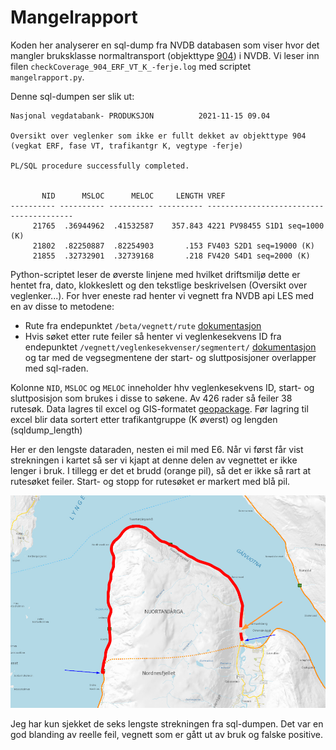 # Mangelrapport 

Koden her analyserer en sql-dump fra NVDB databasen som viser hvor det mangler bruksklasse normaltransport (objekttype [904](https://datakatalogen.vegdata.no/904-Bruksklasse,%20normaltransport)) i NVDB. Vi leser inn filen `checkCoverage_904_ERF_VT_K_-ferje.log` med scriptet `mangelrapport.py`. 

Denne sql-dumpen ser slik ut: 

```
Nasjonal vegdatabank- PRODUKSJON          2021-11-15 09.04

Oversikt over veglenker som ikke er fullt dekket av objekttype 904 (vegkat ERF, fase VT, trafikantgr K, vegtype -ferje)

PL/SQL procedure successfully completed.


       NID      MSLOC      MELOC     LENGTH VREF
---------- ---------- ---------- ---------- ----------------------------------------
     21765  .36944962  .41532587    357.843 4221 PV98455 S1D1 seq=1000 (K)
     21802  .82250887  .82254903       .153 FV403 S2D1 seq=19000 (K)
     21855  .32732901  .32739168       .218 FV420 S4D1 seq=2000 (K)
```
Python-scriptet leser de øverste linjene med hvilket driftsmiljø dette er hentet fra, dato, klokkeslett og den tekstlige beskrivelsen (Oversikt over veglenker...). For hver eneste rad henter vi vegnett fra NVDB api LES med en av disse to metodene: 
  * Rute fra endepunktet `/beta/vegnett/rute` [dokumentasjon](https://nvdbapiles-v3.atlas.vegvesen.no/dokumentasjon/openapi/#/Vegnett/get_beta_vegnett_rute) 
  * Hvis søket etter rute feiler så henter vi veglenkesekvens ID  fra endepunktet `/vegnett/veglenkesekvenser/segmentert/`  [dokumentasjon](https://nvdbapiles-v3.atlas.vegvesen.no) og tar med de vegsegmentene der start- og sluttposisjoner overlapper med sql-raden. 

Kolonne `NID`, `MSLOC` og `MELOC` inneholder hhv veglenkesekvens ID, start- og sluttposisjon som brukes i disse to søkene. Av 426 rader så feiler 38 rutesøk. Data lagres til excel og GIS-formatet [geopackage](https://www.geopackage.org/). Før lagring til excel blir data sortert etter trafikantgruppe (K øverst) og lengden (sqldump_length)

Her er den lengste dataraden, nesten ei mil med E6. Når vi først får vist strekningen i kartet så ser vi kjapt at denne delen av vegnettet er ikke lenger i bruk. I tillegg er det et brudd (orange pil), så det er ikke så rart at rutesøket feiler. Start- og stopp for rutesøket er markert med blå pil. 

![Rutesøk som feiler, nesten ei mil med E6 har gått ut av bruk](./pics/mangelrapport-E6ikkeibruk.png)

Jeg har kun sjekket de seks lengste strekningen fra sql-dumpen. Det var en god blanding av reelle feil, vegnett som er gått ut av bruk og falske positive. 